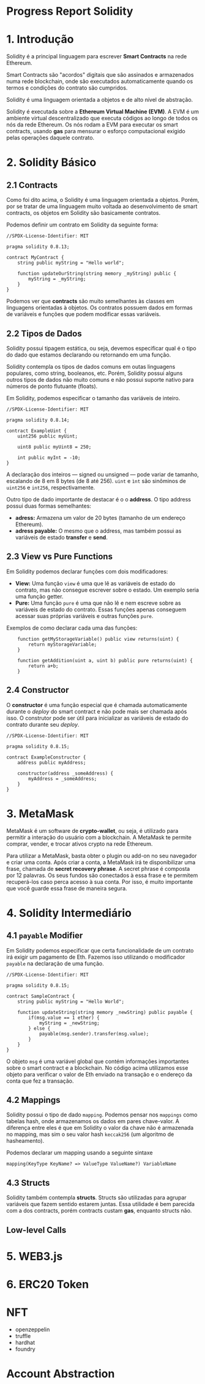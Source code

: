 # Progress Report Solidity

# 1. Introdução
Solidity é a principal linguagem para escrever **Smart Contracts** na rede Ethereum. 

Smart Contracts são "acordos" digitais que são assinados e armazenados numa rede blockchain, onde são executados automaticamente quando os termos e condições do contrato são cumpridos.

Solidity é uma linguagem orientada a objetos e de alto nível de abstração. 

Solidity é executada sobre a **Ethereum Virtual Machine (EVM)**. A EVM é um ambiente virtual descentralizado que executa códigos ao longo de todos os nós da rede Ethereum. Os nós rodam a EVM para executar os smart contracts, usando **gas** para mensurar o esforço computacional exigido pelas operações daquele contrato.  

# 2. Solidity Básico
## 2.1 Contracts
Como foi dito acima, o Solidity é uma linguagem orientada a objetos. Porém, por se tratar de uma linguagem muito voltada ao desenvolvimento de smart contracts, os objetos em Solidity são basicamente contratos. 

Podemos definir um contrato em Solidity da seguinte forma:

```
//SPDX-License-Identifier: MIT

pragma solidity 0.8.13;

contract MyContract {
    string public myString = "Hello world";

    function updateOurString(string memory _myString) public {
        myString = _myString;
    }
}
```

Podemos ver que **contracts** são muito semelhantes às classes em linguagens orientadas à objetos. Os contratos possuem dados em formas de variáveis e funções que podem modificar essas variáveis. 

## 2.2 Tipos de Dados
Solidity possui tipagem estática, ou seja, devemos especificar qual é o tipo do dado que estamos declarando ou retornando em uma função. 

Solidity contempla os tipos de dados comuns em outas linguagens populares, como string, booleanos, etc. Porém, Solidity possui alguns outros tipos de dados não muito comuns e não possui suporte nativo para números de ponto flutuante (floats).

Em Solidity, podemos especificar o tamanho das variáveis de inteiro. 

```
//SPDX-License-Identifier: MIT

pragma solidity 0.8.14;

contract ExampleUint {
    uint256 public myUint; 

    uint8 public myUint8 = 250;

    int public myInt = -10;
}
```

A declaração dos inteiros — signed ou unsigned — pode variar de tamanho, escalando de 8 em 8 bytes (de 8 até 256). ``uint`` e ``ìnt`` são sinôminos de ``uint256`` e ``int256``, respectivamente.

Outro tipo de dado importante de destacar é o o **address**. O tipo address possui duas formas semelhantes:

- **adress:** Armazena um valor de 20 bytes (tamanho de um endereço Ethereum).
- **adress payable:** O mesmo que o address, mas também possui as variáveis de estado **transfer** e **send**.

## 2.3 View vs Pure Functions
Em Solidity podemos declarar funções com dois modificadores: 
- **View:** Uma função ``view`` é uma que lê as variáveis de estado do contrato, mas não consegue escrever sobre o estado. Um exemplo seria uma função getter.
- **Pure:** Uma função ``pure`` é uma que não lê e nem escreve sobre as variáveis de estado do contrato. Essas funções apenas conseguem acessar suas próprias variáveis e outras funções ``pure``.


Exemplos de como declarar cada uma das funções:
```
    function getMyStorageVariable() public view returns(uint) {
        return myStorageVariable;
    }

    function getAddition(uint a, uint b) public pure returns(uint) {
        return a+b;
    }
```

## 2.4 Constructor
O **constructor** é uma função especial que é chamada automaticamente durante o _deploy_ do smart contract e não pode mais ser chamada após isso. O construtor pode ser útil para inicializar as variáveis de estado do contrato durante seu _deploy_.

```
//SPDX-License-Identifier: MIT

pragma solidity 0.8.15;

contract ExampleConstructor {
    address public myAddress;

    constructor(address _someAddress) {
        myAddress = _someAddress;
    }
}
```

# 3. MetaMask
MetaMask é um software de **crypto-wallet**, ou seja, é utilizado para permitir a interação do usuário com a blockchain. A MetaMask te permite comprar, vender, e trocar ativos crypto na rede Ethereum.

Para utilizar a MetaMask, basta obter o plugin ou add-on no seu navegador e criar uma conta. Após criar a conta, a MetaMask irá te disponibilizar uma frase, chamada de **secret recovery phrase**. A secret phrase é composta por 12 palavras. Os seus fundos são conectados à essa frase e te permitem recuperá-los caso perca acesso à sua conta. Por isso, é muito importante que você guarde essa frase de maneira segura.


# 4. Solidity Intermediário
## 4.1 ``payable`` Modifier
Em Solidity podemos especificar que certa funcionalidade de um contrato irá exigir um pagamento de Eth. Fazemos isso utilizando o modificador ``payable`` na declaração de uma função. 

```
//SPDX-License-Identifier: MIT

pragma solidity 0.8.15;

contract SampleContract {
    string public myString = "Hello World";

    function updateString(string memory _newString) public payable {
        if(msg.value == 1 ether) {
            myString = _newString;
        } else {
            payable(msg.sender).transfer(msg.value);
        }
    }
}
```

O objeto ``msg`` é uma variável global que contém informações importantes sobre o smart contract e a blockchain. No código acima utilizamos esse objeto para verificar o valor de Eth enviado na transação e o endereço da conta que fez a transação.

## 4.2 Mappings
Solidity possui o tipo de dado ``mapping``. Podemos pensar nos ``mappings`` como tabelas hash, onde armazenamos os dados em pares chave-valor. A diferença entre eles é que em Solidity o valor da chave não é armazenada no mapping, mas sim o seu valor hash ``keccak256`` (um algoritmo de hasheamento).

Podemos declarar um mapping usando a seguinte sintaxe

``mapping(KeyType KeyName? => ValueType ValueName?) VariableName``

## 4.3 Structs
Solidity também contempla **structs**. Structs são utilizadas para agrupar variáveis que fazem sentido estarem juntas. Essa utilidade é bem parecida com a dos contracts, porém contracts custam **gas**, enquanto structs não. 

## Low-level Calls

# 5. WEB3.js


# 6. ERC20 Token

# NFT
- openzeppelin
- truffle
- hardhat
- foundry

# Account Abstraction

